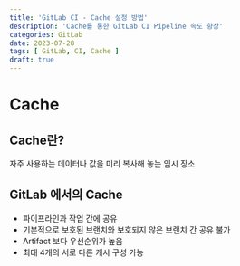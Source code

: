 ```yaml
---
title: 'GitLab CI - Cache 설정 방법'
description: 'Cache를 통한 GitLab CI Pipeline 속도 향상'
categories: GitLab
date: 2023-07-28
tags: [ GitLab, CI, Cache ]
draft: true
---
```

# Cache
## Cache란?

 자주 사용하는 데이터나 값을 미리 복사해 놓는 임시 장소

## GitLab 에서의 Cache
- 파이프라인과 작업 간에 공유
- 기본적으로 보호된 브랜치와 보호되지 않은 브랜치 간 공유 불가
- Artifact 보다 우선순위가 높음
- 최대 4개의 서로 다른 캐시 구성 가능

